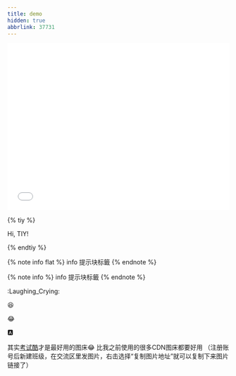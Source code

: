 ```yaml
---
title: demo
hidden: true
abbrlink: 37731
---
```


<div style="position:relative; padding-bottom:75%; width:100%; height:0">
    <iframe src="//player.bilibili.com/player.html?aid=839051093&bvid=BV1U54y1S7FQ&cid=220862075&page=1&high_quality=1&as_wide=1" scrolling="no" border="0" frameborder="no" framespacing="0" allowfullscreen="true" style="position:absolute; height: 100%; width: 100%;"></iframe>
</div>

{% tiy %}
<!DOCTYPE html>
<html>

<head>
    <meta charset="utf-8">
    <title>Hello</title>
</head>

<body>
    <p>Hi, TIY!</p>
    <script>
        console.log("Greetings from Xecades!");
    </script>
</body>

</html>
{% endtiy %}

{% note info flat %}
info 提示块标籤
{% endnote %}

{% note info %}
info 提示块标籤
{% endnote %}

:Laughing_Crying:

:laughing:

:joy:

&#x1F170;

其实[考试酷](https://examcoo.com/)才是最好用的图床😂
比我之前使用的很多CDN图床都要好用
（注册账号后新建班级，在交流区里发图片，右击选择“复制图片地址”就可以复制下来图片链接了）

<script async src="https://pagead2.googlesyndication.com/pagead/js/adsbygoogle.js?client=ca-pub-2597042766299857"
     crossorigin="anonymous"></script>
<ins class="adsbygoogle"
     style="display:block; text-align:center;"
     data-ad-layout="in-article"
     data-ad-format="fluid"
     data-ad-client="ca-pub-2597042766299857"
     data-ad-slot="2320138512"></ins>
<script>
     (adsbygoogle = window.adsbygoogle || []).push({});
</script>